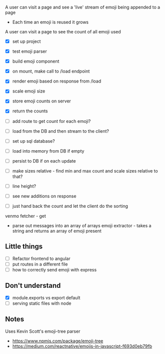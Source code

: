 A user can visit a page and see a 'live' stream of emoji being appended to a page
 - Each time an emoji is reused it grows

A user can visit a page to see the count of all emoji used

- [x] set up project
- [x] test emoji parser

- [x] build emoji component
- [x] on mount, make call to /load endpoint
- [x] render emoji based on response from /load
- [x] scale emoji size

- [x] store emoji counts on server
- [x] return the counts

- [ ] add route to get count for each emoji?
- [ ] load from the DB and then stream to the client?
- [ ] set up sql database?

- [ ] load into memory from DB if empty
- [ ] persist to DB if on each update

- [ ] make sizes relative - find min and max count and scale sizes relative to that?
- [ ] line height?

- [ ] see new additions on response
- [ ] just hand back the count and let the client do the sorting


venmo fetcher - get
 - parse out messages into an array of arrays
emoji extractor - takes a string and returns an array of emoji present

## Little things

- [ ] Refactor frontend to angular
- [ ] put routes in a different file
- [ ] how to correctly send emoji with express

## Don't understand

- [x] module.exports vs export default
- [ ] serving static files with node

## Notes

Uses Kevin Scott's emoji-tree parser
- https://www.npmjs.com/package/emoji-tree
- https://medium.com/reactnative/emojis-in-javascript-f693d0eb79fb